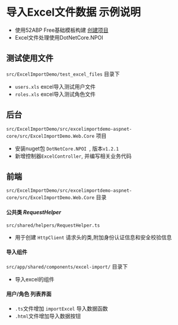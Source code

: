 # 导入Excel文件数据 示例说明

* 使用52ABP Free基础模板构建 [创建项目](https://www.52abp.com/download)
* Excel文件处理使用DotNetCore.NPOI 

## 测试使用文件
`src/ExcelImportDemo/test_excel_files` 目录下
* `users.xls` excel导入测试用户文件
* `roles.xls` excel导入测试角色文件

## 后台
`src/ExcelImportDemo/src/excelimportdemo-aspnet-core/src/ExcelImportDemo.Web.Core` 项目
* 安装nuget包 `DotNetCore.NPOI `, 版本`v1.2.1`
* 新增控制器`ExcelController`, 并编写相关业务代码

## 前端
`src/ExcelImportDemo/src/excelimportdemo-aspnet-core/src/ExcelImportDemo.Web.Core` 目录

#### 公共类 ***RequestHelper***
`src/shared/helpers/RequestHelper.ts`
* 用于创建 `HttpClient` 请求头的类,附加身份认证信息和安全校验信息

#### 导入组件
`src/app/shared/components/excel-import/` 目录下
* 导入excel的组件

#### 用户/角色 列表界面
* `.ts`文件增加 `importExcel` 导入数据函数
* `.html`文件增加导入数据按钮
